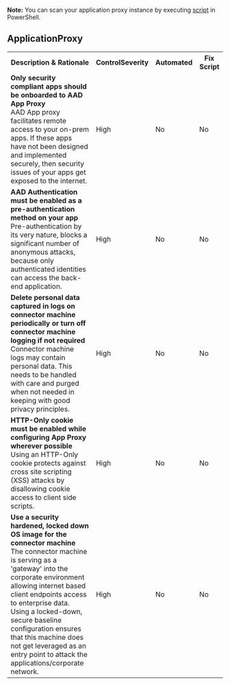 **Note:** You can scan your application proxy instance by executing [script](Feature/Scripts/ADAppProxyScanScript.ps1.txt) in PowerShell.

<!DOCTYPE html PUBLIC "-//W3C//DTD XHTML 1.0 Strict//EN"  "http://www.w3.org/TR/xhtml1/DTD/xhtml1-strict.dtd">
<html xmlns="http://www.w3.org/1999/xhtml">
<head>

</head><body>
<H2>ApplicationProxy</H2><table><tr><th>Description & Rationale</th><th>ControlSeverity</th><th>Automated</th><th>Fix Script</th></tr>
<tr><td><b>Only security compliant apps should be onboarded to AAD App Proxy</b>
<br/>AAD App proxy facilitates remote access to your on-prem apps. If these apps have not been designed and implemented securely, then security issues of your apps get exposed to the internet.</td>
<td>High</td><td>No</td><td>No</td></tr>
<tr><td><b>AAD Authentication must be enabled as a pre-authentication method on your app</b>
<br/>Pre-authentication by its very nature, blocks a significant number of anonymous attacks, because only authenticated identities can access the back-end application.</td>
<td>High</td><td>No</td><td>No</td></tr>
<tr><td><b>Delete personal data captured in logs on connector machine periodically or turn off connector machine logging if not required</b>
<br/>Connector machine logs may contain personal data. This needs to be handled with care and purged when not needed in keeping with good privacy principles.</td>
<td>High</td><td>No</td><td>No</td></tr>
<tr><td><b>HTTP-Only cookie must be enabled while configuring App Proxy wherever possible</b>
<br/>Using an HTTP-Only cookie protects against cross site scripting (XSS) attacks by disallowing cookie access to client side scripts.</td>
<td>High</td><td>No</td><td>No</td></tr>
<tr><td><b>Use a security hardened, locked down OS image for the connector machine</b>
<br/>The connector machine is serving as a 'gateway' into the corporate environment allowing internet based client endpoints access to enterprise data. Using a locked-down, secure baseline configuration ensures that this machine does not get leveraged as an entry point to attack the applications/corporate network.</td>
<td>High</td><td>No</td><td>No</td></tr>
</table>
  
 
  
</body></html>
